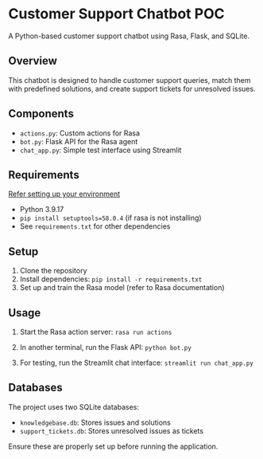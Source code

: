 
#  Customer Support Chatbot POC

  A Python-based customer support chatbot using Rasa, Flask, and SQLite.

##  Overview


This chatbot is designed to handle customer support queries, match them with predefined solutions, and create support tickets for unresolved issues.


##  Components

-  `actions.py`: Custom actions for Rasa
-  `bot.py`: Flask API for the Rasa agent
-  `chat_app.py`: Simple test interface using Streamlit

##  Requirements
[Refer setting up your environment](https://rasa.com/docs/rasa/installation/environment-set-up/#:~:text=Python%20Environment%20Setup&text=Currently,%20rasa%20supports%20the%20following,is%20not%20functional%20in%203.4.)
-  Python 3.9.17
-  `pip install setuptools=58.0.4`  (if rasa is not installing)
-  See `requirements.txt` for other dependencies

  

##  Setup

 
1. Clone the repository
2. Install dependencies:
 `pip install -r requirements.txt` 
3. Set up and train the Rasa model (refer to Rasa documentation)

  

##  Usage

1. Start the Rasa action server:
 `rasa run actions` 
 
2. In another terminal, run the Flask API:
 `python bot.py` 
 
3. For testing, run the Streamlit chat interface:
 `streamlit run chat_app.py` 

##  Databases

The project uses two SQLite databases:
-  `knowledgebase.db`: Stores issues and solutions
-  `support_tickets.db`: Stores unresolved issues as tickets

 
Ensure these are properly set up before running the application.